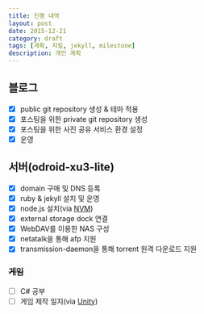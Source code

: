 ```yaml
---
title: 진행 내역
layout: post
date: 2015-12-21
category: draft
tags: [계획, 지킬, jekyll, milestone]
description: 개인 계획
---
```


## 블로그

* [x] public git repository 생성 & 테마 적용
* [x] 포스팅을 위한 private git repository 생성
* [x] 포스팅을 위한 사진 공유 서비스 환경 설정
* [x] 운영

## 서버(odroid-xu3-lite)

* [x] domain 구매 및 DNS 등록
* [x] ruby & jekyll 설치 및 운영
* [x] node.js 설치(via [NVM](https://github.com/creationix/nvm/))
* [x] external storage dock 연결
* [x] WebDAV를 이용한 NAS 구성
* [x] netatalk을 통해 afp 지원
* [x] transmission-daemon을 통해 torrent 원격 다운로드 지원

### ~~게임~~

* [ ] C# 공부
* [ ] 게임 제작 일지(via [Unity](https://unity3d.com/))
